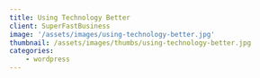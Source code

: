 ```yaml
---
title: Using Technology Better
client: SuperFastBusiness
image: '/assets/images/using-technology-better.jpg'
thumbnail: /assets/images/thumbs/using-technology-better.jpg
categories:
    - wordpress
---
```

